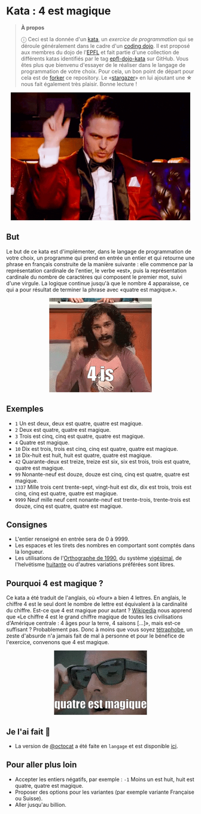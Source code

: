 # Kata : 4 est magique

> **À propos**
>
> ⓘ Ceci est la donnée d'un [kata], un _exercice de programmation_ qui se
> déroule généralement dans le cadre d'un [coding dojo]. Il est proposé aux
> membres du dojo de l'[EPFL] et fait partie d'une collection de différents
> katas identifiés par le tag [epfl-dojo-kata] sur GitHub. Vous êtes plus que
> bienvenu d'essayer de le réaliser dans le langage de programmation de votre
> choix. Pour cela, un bon point de départ pour cela est de [forker] ce
> repository. Le «[stargazer]» en lui ajoutant une **☆** nous fait également
> très plaisir. Bonne lecture !

[kata]: https://fr.wikipedia.org/wiki/Coding_dojo#Kata
[coding dojo]: https://fr.wikipedia.org/wiki/Coding_dojo
[EPFL]: https://www.epfl.ch
[epfl-dojo-kata]: https://github.com/topics/epfl-dojo-kata
[forker]: https://docs.github.com/en/get-started/quickstart/fork-a-repo#forking-a-repository
[stargazer]: https://docs.github.com/en/get-started/exploring-projects-on-github/saving-repositories-with-stars


<center><img src="./four.gif" /></center>

## But

Le but de ce kata est d'implémenter, dans le langage de programmation de votre
choix, un programme qui prend en entrée un entier et qui retourne une phrase en
français construite de la manière suivante : elle commence par la représentation
cardinale de l'entier, le verbe «est», puis la représentation cardinale du
nombre de caractères qui composent le premier mot, suivi d'une virgule. La
logique continue jusqu'à que le nombre 4 apparaisse, ce qui a pour résultat de
terminer la phrase avec «quatre est magique.».

<center><img src="./4-is-magic.gif" /></center>


## Exemples

* `1` Un est deux, deux est quatre, quatre est magique.
* `2` Deux est quatre, quatre est magique.
* `3` Trois est cinq, cinq est quatre, quatre est magique.
* `4` Quatre est magique.
* `10` Dix est trois, trois est cinq, cinq est quatre, quatre est magique.
* `18` Dix-huit est huit, huit est quatre, quatre est magique.
* `42` Quarante-deux est treize, treize est six, six est trois, trois est quatre,
  quatre est magique.
* `99` Nonante-neuf est douze, douze est cinq, cinq est quatre, quatre est magique.
* `1337` Mille trois cent trente-sept, vingt-huit est dix, dix est trois, trois
  est cinq, cinq est quatre, quatre est magique.
* `9999` Neuf mille neuf cent nonante-neuf est trente-trois, trente-trois est douze, cinq est quatre, quatre est magique.


## Consignes

- L'entier renseigné en entrée sera de 0 à 9999.
- Les espaces et les tirets des nombres en comportant sont comptés dans la longueur.
- Les utilisations de l'[Orthographe de 1990], du système [vigésimal], de l'helvétisme [huitante] ou d'autres variations préférées sont libres.

[Orthographe de 1990]: https://fr.wikipedia.org/wiki/Nombres_en_fran%C3%A7ais#Orthographe_de_1990
[vigésimal]: https://fr.wikipedia.org/wiki/Syst%C3%A8me_vic%C3%A9simal
[huitante]: https://fr.wikipedia.org/wiki/Nombres_en_fran%C3%A7ais#Suisse


## Pourquoi 4 est magique ?

Ce kata a été traduit de l'anglais, où «four» a bien 4 lettres. En anglais, le
chiffre 4 est le seul dont le nombre de lettre est équivalent à la cardinalité
du chiffre. Est-ce que 4 est magique pour autant ? [Wikipedia] nous apprend
que «Le chiffre 4 est le grand chiffre magique de toutes les civilisations
d'Amérique centrale : 4 âges pour la terre, 4 saisons [...]», mais est-ce
suffisant ? Probablement pas. Donc à moins que vous soyez [tétraphobe], un zeste
d'absurde n'a jamais fait de mal à personne et pour le bénéfice de l'exercice,
convenons que 4 est magique.

<center><img src="./4estmagique.gif" /></center>


[Wikipedia]: https://fr.wikipedia.org/wiki/4_(nombre)#Chez_les_Premi%C3%A8res_Nations
[Tétraphobe]: https://fr.wikipedia.org/wiki/T%C3%A9traphobie


## Je l'ai fait 💪

* La version de [@octocat](https://github.com/octocat) a été faite en `langage` et est disponible [ici](https://#).


## Pour aller plus loin

* Accepter les entiers négatifs, par exemple : `-1` Moins un est huit, huit est quatre, quatre est magique.
* Proposer des options pour les variantes (par exemple variante Française ou Suisse).
* Aller jusqu'au billion.
